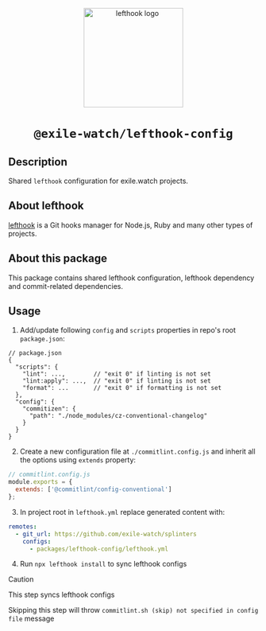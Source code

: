 <p align="center">
  <a href="https://github.com/evilmartians/lefthook/tree/master">
    <img alt="lefthook logo" src="https://github.com/evilmartians/lefthook/blob/master/logo_sign.svg" width="200" />
  </a>
</p>
<h1 align="center">
  <code>@exile-watch/lefthook-config</code>
</h1>

## Description

Shared `lefthook` configuration for exile.watch projects.

## About lefthook

[lefthook](https://github.com/evilmartians/lefthook/tree/master?tab=readme-ov-file#lefthook) is a Git hooks manager for Node.js, Ruby and many other types of projects.

## About this package

This package contains shared lefthook configuration, lefthook dependency and commit-related dependencies.

## Usage

1. Add/update following `config` and `scripts` properties in repo's root `package.json`:
```jsonc
// package.json
{
  "scripts": {
    "lint": ...,        // "exit 0" if linting is not set
    "lint:apply": ...,  // "exit 0" if linting is not set
    "format": ...       // "exit 0" if formatting is not set
  },
  "config": {
    "commitizen": {
      "path": "./node_modules/cz-conventional-changelog"
    }
  }
}
```

2. Create a new configuration file at `./commitlint.config.js` and inherit all the options using `extends` property:
```js
// commitlint.config.js
module.exports = {
  extends: ['@commitlint/config-conventional']
};
```

3. In project root in `lefthook.yml` replace generated content with:
```yaml
remotes:
  - git_url: https://github.com/exile-watch/splinters
    configs:
      - packages/lefthook-config/lefthook.yml
```

4. Run `npx lefthook install` to sync lefthook configs

> [!CAUTION]
> This step syncs lefthook configs
> 
> Skipping this step will throw `commitlint.sh (skip) not specified in config file` message
